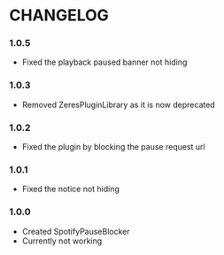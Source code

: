 # CHANGELOG

### 1.0.5
- Fixed the playback paused banner not hiding

### 1.0.3 
- Removed ZeresPluginLibrary as it is now deprecated

### 1.0.2
- Fixed the plugin by blocking the pause request url

### 1.0.1
- Fixed the notice not hiding

### 1.0.0
- Created SpotifyPauseBlocker
- Currently not working
